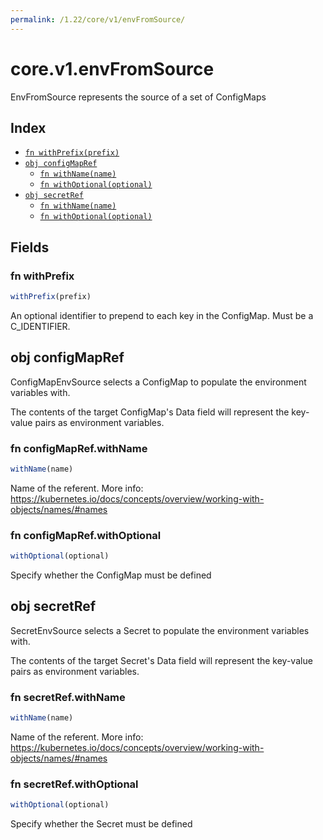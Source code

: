 ```yaml
---
permalink: /1.22/core/v1/envFromSource/
---
```


# core.v1.envFromSource

EnvFromSource represents the source of a set of ConfigMaps

## Index

* [`fn withPrefix(prefix)`](#fn-withprefix)
* [`obj configMapRef`](#obj-configmapref)
  * [`fn withName(name)`](#fn-configmaprefwithname)
  * [`fn withOptional(optional)`](#fn-configmaprefwithoptional)
* [`obj secretRef`](#obj-secretref)
  * [`fn withName(name)`](#fn-secretrefwithname)
  * [`fn withOptional(optional)`](#fn-secretrefwithoptional)

## Fields

### fn withPrefix

```ts
withPrefix(prefix)
```

An optional identifier to prepend to each key in the ConfigMap. Must be a C_IDENTIFIER.

## obj configMapRef

ConfigMapEnvSource selects a ConfigMap to populate the environment variables with.

The contents of the target ConfigMap's Data field will represent the key-value pairs as environment variables.

### fn configMapRef.withName

```ts
withName(name)
```

Name of the referent. More info: https://kubernetes.io/docs/concepts/overview/working-with-objects/names/#names

### fn configMapRef.withOptional

```ts
withOptional(optional)
```

Specify whether the ConfigMap must be defined

## obj secretRef

SecretEnvSource selects a Secret to populate the environment variables with.

The contents of the target Secret's Data field will represent the key-value pairs as environment variables.

### fn secretRef.withName

```ts
withName(name)
```

Name of the referent. More info: https://kubernetes.io/docs/concepts/overview/working-with-objects/names/#names

### fn secretRef.withOptional

```ts
withOptional(optional)
```

Specify whether the Secret must be defined